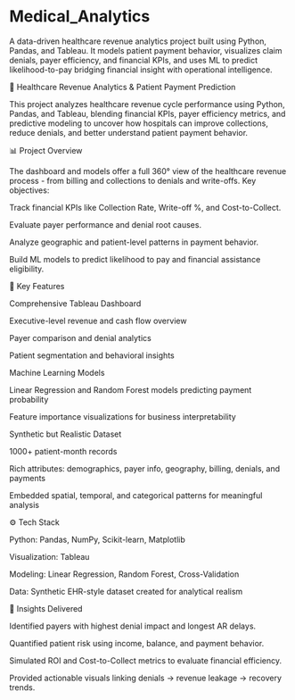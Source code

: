 # Medical_Analytics
A data-driven healthcare revenue analytics project built using Python, Pandas, and Tableau. It models patient payment behavior, visualizes claim denials, payer efficiency, and financial KPIs, and uses ML to predict likelihood-to-pay bridging financial insight with operational intelligence.


🏥 Healthcare Revenue Analytics & Patient Payment Prediction

This project analyzes healthcare revenue cycle performance using Python, Pandas, and Tableau, blending financial KPIs, payer efficiency metrics, and predictive modeling to uncover how hospitals can improve collections, reduce denials, and better understand patient payment behavior.


📊 Project Overview

The dashboard and models offer a full 360° view of the healthcare revenue process - from billing and collections to denials and write-offs.
Key objectives:

Track financial KPIs like Collection Rate, Write-off %, and Cost-to-Collect.

Evaluate payer performance and denial root causes.

Analyze geographic and patient-level patterns in payment behavior.

Build ML models to predict likelihood to pay and financial assistance eligibility.


🧠 Key Features

Comprehensive Tableau Dashboard

Executive-level revenue and cash flow overview

Payer comparison and denial analytics

Patient segmentation and behavioral insights

Machine Learning Models

Linear Regression and Random Forest models predicting payment probability

Feature importance visualizations for business interpretability

Synthetic but Realistic Dataset

1000+ patient-month records

Rich attributes: demographics, payer info, geography, billing, denials, and payments

Embedded spatial, temporal, and categorical patterns for meaningful analysis


⚙️ Tech Stack

Python: Pandas, NumPy, Scikit-learn, Matplotlib

Visualization: Tableau

Modeling: Linear Regression, Random Forest, Cross-Validation

Data: Synthetic EHR-style dataset created for analytical realism


🚀 Insights Delivered

Identified payers with highest denial impact and longest AR delays.

Quantified patient risk using income, balance, and payment behavior.

Simulated ROI and Cost-to-Collect metrics to evaluate financial efficiency.

Provided actionable visuals linking denials → revenue leakage → recovery trends.
